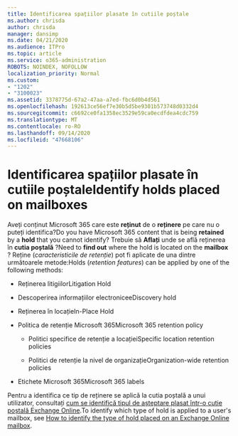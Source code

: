 ```yaml
---
title: Identificarea spațiilor plasate în cutiile poștale
ms.author: chrisda
author: chrisda
manager: dansimp
ms.date: 04/21/2020
ms.audience: ITPro
ms.topic: article
ms.service: o365-administration
ROBOTS: NOINDEX, NOFOLLOW
localization_priority: Normal
ms.custom:
- "1202"
- "3100023"
ms.assetid: 3378775d-67a2-47aa-a7ed-fbc6d0b4d561
ms.openlocfilehash: 192613ce56ef7e30b5d5be9301b573748d0332d4
ms.sourcegitcommit: c6692ce0fa1358ec3529e59ca0ecdfdea4cdc759
ms.translationtype: MT
ms.contentlocale: ro-RO
ms.lasthandoff: 09/14/2020
ms.locfileid: "47668106"
---
```

# <a name="identify-holds-placed-on-mailboxes"></a><span data-ttu-id="ec105-102">Identificarea spațiilor plasate în cutiile poștale</span><span class="sxs-lookup"><span data-stu-id="ec105-102">Identify holds placed on mailboxes</span></span>

<span data-ttu-id="ec105-103">Aveți conținut Microsoft 365 care este **reținut** de o **reținere** pe care nu o puteți identifica?</span><span class="sxs-lookup"><span data-stu-id="ec105-103">Do you have Microsoft 365 content that is being **retained** by a **hold** that you cannot identify?</span></span> <span data-ttu-id="ec105-104">Trebuie să **Aflați** unde se află reținerea în **cutia poștală** ?</span><span class="sxs-lookup"><span data-stu-id="ec105-104">Need to **find out** where the hold is located on the **mailbox** ?</span></span> <span data-ttu-id="ec105-105">Reține (*caracteristicile de retenție*) pot fi aplicate de una dintre următoarele metode:</span><span class="sxs-lookup"><span data-stu-id="ec105-105">Holds (*retention features*) can be applied by one of the following methods:</span></span>
  
- <span data-ttu-id="ec105-106">Reținerea litigiilor</span><span class="sxs-lookup"><span data-stu-id="ec105-106">Litigation Hold</span></span>

- <span data-ttu-id="ec105-107">Descoperirea informațiilor electronice</span><span class="sxs-lookup"><span data-stu-id="ec105-107">eDiscovery hold</span></span>

- <span data-ttu-id="ec105-108">Reținerea în locație</span><span class="sxs-lookup"><span data-stu-id="ec105-108">In-Place Hold</span></span>

- <span data-ttu-id="ec105-109">Politica de retenție Microsoft 365</span><span class="sxs-lookup"><span data-stu-id="ec105-109">Microsoft 365 retention policy</span></span> 

  - <span data-ttu-id="ec105-110">Politici specifice de retenție a locației</span><span class="sxs-lookup"><span data-stu-id="ec105-110">Specific location retention policies</span></span>

  - <span data-ttu-id="ec105-111">Politici de retenție la nivel de organizație</span><span class="sxs-lookup"><span data-stu-id="ec105-111">Organization-wide retention policies</span></span>

- <span data-ttu-id="ec105-112">Etichete Microsoft 365</span><span class="sxs-lookup"><span data-stu-id="ec105-112">Microsoft 365 labels</span></span>

<span data-ttu-id="ec105-113">Pentru a identifica ce tip de reținere se aplică la cutia poștală a unui utilizator, consultați [cum se identifică tipul de așteptare plasat într-o cutie poștală Exchange Online](https://docs.microsoft.com/microsoft-365/compliance/identify-a-hold-on-an-exchange-online-mailbox).</span><span class="sxs-lookup"><span data-stu-id="ec105-113">To identify which type of hold is applied to a user's mailbox, see [How to identify the type of hold placed on an Exchange Online mailbox](https://docs.microsoft.com/microsoft-365/compliance/identify-a-hold-on-an-exchange-online-mailbox).</span></span>
